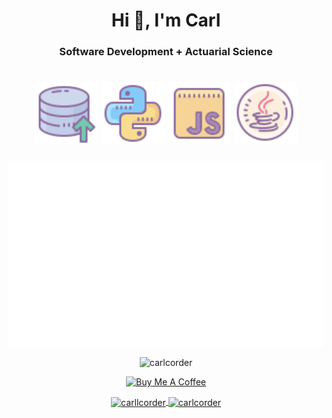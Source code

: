 <h1 align="center">Hi 👋, I'm Carl</h1>
<h3 align="center">Software Development + Actuarial Science</h3>

<h1 align="center">
  <img src="https://raw.githubusercontent.com/carlcorder/carlcorder/master/img/database.png" alt="database" width="100" height="100" />
  <img src="https://raw.githubusercontent.com/carlcorder/carlcorder/master/img/python.png" alt="python" width="100" height="100" />
  <img src="https://raw.githubusercontent.com/carlcorder/carlcorder/master/img/javascript.png" alt="javascript" width="100" height="100" />
  <img src="https://raw.githubusercontent.com/carlcorder/carlcorder/master/img/java.png" alt="java" width="100" height="100" />
</h1>

<p align="center">
  <img align="center" src="https://github.com/carlcorder/carlcorder/blob/master/q-sqrt.svg" alt="qsqrt" height="300" width="580" />
</p>

<p align="center">
    <img src="https://github-readme-stats.vercel.app/api?username=carlcorder&show_icons=true" alt="carlcorder" />
</p>

<p align="center">
  <a href="https://www.buymeacoffee.com/trentacold" target="_blank">
    <img src="https://www.buymeacoffee.com/assets/img/custom_images/orange_img.png" alt="Buy Me A Coffee" >
  </a>  
</p>

<p align="center">
    <a href="https://twitter.com/carllcorder" target="blank">
        <img align="center" src="https://cdn.jsdelivr.net/npm/simple-icons@3.0.1/icons/twitter.svg" alt="carllcorder" height="30" width="30" />
    </a>
    <a href="https://linkedin.com/in/carlcorder" target="blank">
        <img align="center" src="https://cdn.jsdelivr.net/npm/simple-icons@3.0.1/icons/linkedin.svg" alt="carlcorder" height="30" width="30" />
    </a>
</p>
